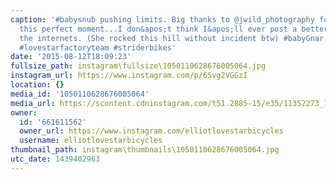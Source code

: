 ```yaml
---
caption: '#babysnub pushing limits. Big thanks to @jwild_photography for capturing
  this perfect moment...I don&apos;t think I&apos;ll ever post a better picture on
  the internets. (She rocked this hill without incident btw) #babyGnar #futurecyclist
  #lovestarfactoryteam #striderbikes'
date: '2015-08-12T18:09:23'
fullsize_path: instagram\fullsize\1050110628676005064.jpg
instagram_url: https://www.instagram.com/p/6Svg2VGGzI
location: {}
media_id: '1050110628676005064'
media_url: https://scontent.cdninstagram.com/t51.2885-15/e35/11352273_1523855694571143_939554430_n.jpg?ig_cache_key=MTA1MDExMDYyODY3NjAwNTA2NA%3D%3D.2
owner:
  id: '661611562'
  owner_url: https://www.instagram.com/elliotlovestarbicycles
  username: elliotlovestarbicycles
thumbnail_path: instagram\thumbnails\1050110628676005064.jpg
utc_date: 1439402963
---
```

